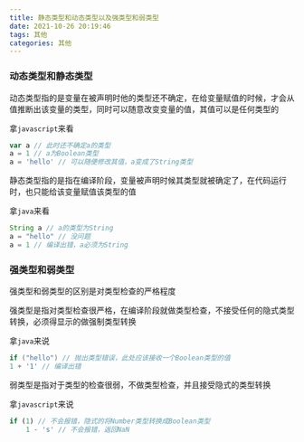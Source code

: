 ```yaml
---
title: 静态类型和动态类型以及强类型和弱类型
date: 2021-10-26 20:19:46
tags: 其他
categories: 其他
---
```


### 动态类型和静态类型

动态类型指的是变量在被声明时他的类型还不确定，在给变量赋值的时候，才会从值推断出该变量的类型，同时可以随意改变变量的值，其值可以是任何类型的

拿`javascript`来看

```javascript
var a // 此时还不确定a的类型
a = 1 // a为Boolean类型
a = 'hello' // 可以随便修改其值，a变成了String类型
```

静态类型指的是指在编译阶段，变量被声明时候其类型就被确定了，在代码运行时，也只能给该变量赋值该类型的值

拿`java`来看

```java
String a // a的类型为String
a = "hello" // 没问题
a = 1 // 编译出错，a必须为String
```

### 强类型和弱类型

强类型和弱类型的区别是对类型检查的严格程度

强类型是指对类型检查很严格，在编译阶段就做类型检查，不接受任何的隐式类型转换，必须得显示的做强制类型转换

拿`java`来说

```java
if ("hello") // 抛出类型错误，此处应该接收一个Boolean类型的值
1 + '1' // 编译出错
```

弱类型是指对于类型的检查很弱，不做类型检查，并且接受隐式的类型转换

拿`javascript`来说

```javascript
if (1) // 不会报错，隐式的将Number类型转换成Boolean类型
    1 - 's' // 不会报错，返回NaN
```



